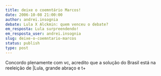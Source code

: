 ```yaml
---
title: deixe o coemntário Marcos!
date: 2006-10-08 21:00:00
author: andrei.insognia
debate: Lula X Alckmin: quem venceu o debate?
em_resposta: Lula surpreendendo!
em_resposta_user: andrei.insognia
slug: deixe-o-coemntario-marcos
status: publish 
type: post
---
```


Concordo plenamente com vc, acredito que a solução do Brasil está na reeleição de |Lula, grande abraço e t+
